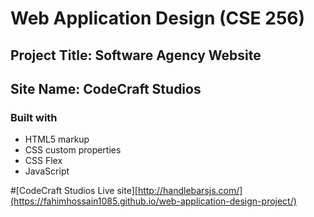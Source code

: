 # Web Application Design (CSE 256)
## Project Title: Software Agency Website
## Site Name: CodeCraft Studios



### Built with

- HTML5 markup
- CSS custom properties
- CSS Flex
- JavaScript

#[CodeCraft Studios Live site][http://handlebarsjs.com/](https://fahimhossain1085.github.io/web-application-design-project/)
